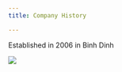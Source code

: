 ```yaml
---
title: Company History

---
```

Established in 2006 in Binh Dinh

![](https://res.cloudinary.com/quangdungandgreenpatio/image/upload/hello-1.svg)